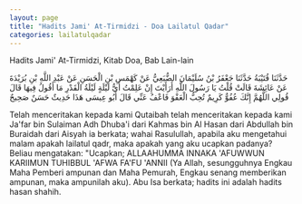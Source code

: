 ```yaml
---
layout: page
title: "Hadits Jami' At-Tirmidzi - Doa Lailatul Qadar"
categories: lailatulqadar
---
```


Hadits Jami' At-Tirmidzi, Kitab Doa, Bab Lain-lain

<p class="arab">
حَدَّثَنَا قُتَيْبَةُ حَدَّثَنَا جَعْفَرُ بْنُ سُلَيْمَانَ الضُّبَعِيُّ عَنْ كَهْمَسِ بْنِ الْحَسَنِ عَنْ عَبْدِ اللَّهِ بْنِ بُرَيْدَةَ عَنْ عَائِشَةَ قَالَتْ قُلْتُ يَا رَسُولَ اللَّهِ أَرَأَيْتَ إِنْ عَلِمْتُ أَيُّ لَيْلَةٍ لَيْلَةُ الْقَدْرِ مَا أَقُولُ فِيهَا قَالَ قُولِي اللَّهُمَّ إِنَّكَ عُفُوٌّ كَرِيمٌ تُحِبُّ الْعَفْوَ فَاعْفُ عَنِّي قَالَ أَبُو عِيسَى هَذَا حَدِيثٌ حَسَنٌ صَحِيحٌ
</p>

Telah menceritakan kepada kami Qutaibah telah menceritakan kepada kami Ja'far bin Sulaiman Adh Dhuba'i dari Kahmas bin Al Hasan dari Abdullah bin Buraidah dari Aisyah ia berkata; wahai Rasulullah, apabila aku mengetahui malam apakah lailatul qadr, maka apakah yang aku ucapkan padanya? Beliau mengatakan: "Ucapkan; ALLAAHUMMA INNAKA 'AFUWWUN KARIIMUN TUHIBBUL 'AFWA FA'FU 'ANNII (Ya Allah, sesungguhnya Engkau Maha Pemberi ampunan dan Maha Pemurah, Engkau senang memberikan ampunan, maka ampunilah aku). Abu Isa berkata; hadits ini adalah hadits hasan shahih.


<!-- https://www.hadits.id/hadits/tirmidzi/3435 -->